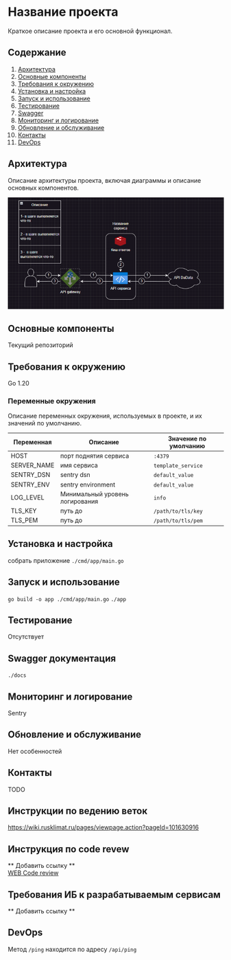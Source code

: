 # Название проекта

Краткое описание проекта и его основной функционал.

## Содержание

1. [Архитектура](#архитектура)
2. [Основные компоненты](#основные-компоненты)
2. [Требования к окружению](#требования-к-окружению)
3. [Установка и настройка](#установка-и-настройка)
4. [Запуск и использование](#запуск-и-использование)
5. [Тестирование](#тестирование)
6. [Swagger](#swagger-документация)
7. [Мониторинг и логирование](#мониторинг-и-логирование)
8. [Обновление и обслуживание](#обновление-и-обслуживание)
9. [Контакты](#контакты)
10. [DevOps](#devops)

## Архитектура

Описание архитектуры проекта, включая диаграммы и описание основных компонентов.

![image.png](./docs/example.png)


## Основные компоненты

Текущий репозиторий

## Требования к окружению

Go 1.20

### Переменные окружения

Описание переменных окружения, используемых в проекте, и их значений по умолчанию.

| Переменная  | Описание                        | Значение по умолчанию |
|-------------|---------------------------------|-----------------------|
| HOST        | порт поднятия сервиса           | `:4379`               |
| SERVER_NAME | имя сервиса                     | `template_service`    |
| SENTRY_DSN  | sentry dsn                      | `default_value`       |
| SENTRY_ENV  | sentry environment              | `default_value`       |
| LOG_LEVEL   | Минимальный уровень логирования | `info`                |
| TLS_KEY     | путь до                         | `/path/to/tls/key`    |
| TLS_PEM     | путь до                         | `/path/to/tls/pem`    |


## Установка и настройка

собрать приложение ```./cmd/app/main.go```

## Запуск и использование

```go build -o app ./cmd/app/main.go```
```./app```

## Тестирование

Отсутствует

## Swagger документация

```./docs```

## Мониторинг и логирование

Sentry

## Обновление и обслуживание

Нет особенностей

## Контакты

TODO

## Инструкции по ведению веток

https://wiki.rusklimat.ru/pages/viewpage.action?pageId=101630916

## Инструкция по code revew

** Добавить ссылку **<br>
[WEB Code review](https://wiki.rusklimat.ru/pages/viewpage.action?pageId=79597639)

## Требования ИБ к разрабатываемым сервисам

** Добавить ссылку **

## DevOps

Метод ```/ping``` находится по адресу  ```/api/ping```